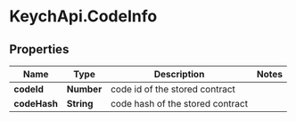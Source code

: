 # KeychApi.CodeInfo

## Properties

Name | Type | Description | Notes
------------ | ------------- | ------------- | -------------
**codeId** | **Number** | code id of the stored contract | 
**codeHash** | **String** | code hash of the stored contract | 


